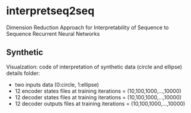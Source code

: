 # interpretseq2seq
Dimension Reduction Approach for Interpretability of Sequence to Sequence Recurrent Neural Networks
## Synthetic
Visualzation: code of interpretation of synthetic data (circle and ellipse)
details folder:
* two inputs data (0:circle, 1:ellipse)
* 12 encoder states files at training iterations = (10,100,1000,...,10000)
* 12 decoder states files at training iterations = (10,100,1000,...,10000)
* 12 decoder outputs files at training iterations = (10,100,1000,...,10000)
